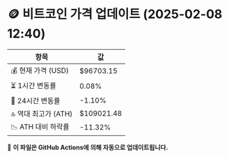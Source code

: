 # 🪙 비트코인 가격 업데이트 (2025-02-08 12:40)

| 항목                | 값 |
|--------------------|----------------|
| 💰 현재 가격 (USD) | $96703.15 |
| ⏳ 1시간 변동률    | 0.08% |
| 📆 24시간 변동률   | -1.10% |
| 🔝 역대 최고가 (ATH) | $109021.48 |
| 📉 ATH 대비 하락률 | -11.32% |

🔄 **이 파일은 GitHub Actions에 의해 자동으로 업데이트됩니다.**
